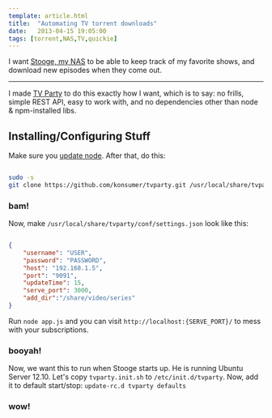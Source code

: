 ```yaml
---
template: article.html
title:  "Automating TV torrent downloads"
date:   2013-04-15 19:05:00
tags: [torrent,NAS,TV,quickie]
---
```


I want [Stooge, my NAS](/articles/nas) to be able to keep track of my favorite shows, and download new episodes when they come out.

---

I made [TV Party](https://github.com/konsumer/tvparty) to do this exactly how I want, which is to say: no frills, simple REST API, easy to work with, and no dependencies other than node & npm-installed libs.

## Installing/Configuring Stuff

Make sure you [update node](http://blog.jetboystudio.com/2013/02/03/update-node.html). After that, do this:

```bash

sudo -s
git clone https://github.com/konsumer/tvparty.git /usr/local/share/tvparty && cd /usr/local/share/tvparty && npm install

```

### bam!

Now, make `/usr/local/share/tvparty/conf/settings.json` look like this:

```json

{
    "username": "USER",
    "password": "PASSWORD",
    "host": "192.168.1.5",
    "port": "9091",
    "updateTime": 15,
    "serve_port": 3000,
    "add_dir":"/share/video/series"
}

```

Run `node app.js` and you can visit `http://localhost:{SERVE_PORT}/` to mess with your subscriptions.

### booyah!

Now, we want this to run when Stooge starts up. He is running Ubuntu Server 12.10. Let's copy `tvparty.init.sh` to `/etc/init.d/tvparty`. Now, add it to default start/stop: `update-rc.d tvparty defaults`


### wow!
